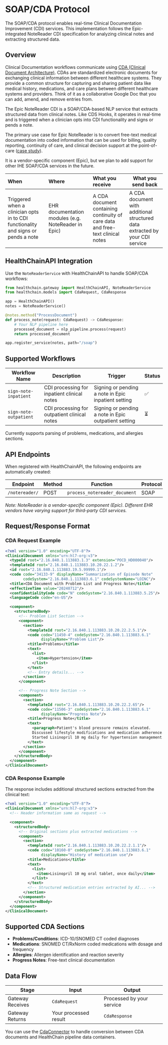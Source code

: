 # SOAP/CDA Protocol

The SOAP/CDA protocol enables real-time Clinical Documentation Improvement (CDI) services. This implementation follows the Epic-integrated NoteReader CDI specification for analyzing clinical notes and extracting structured data.

## Overview

Clinical Documentation workflows communicate using [CDA (Clinical Document Architecture)](https://www.hl7.org.uk/standards/hl7-standards/cda-clinical-document-architecture/). CDAs are standardized electronic documents for exchanging clinical information between different healthcare systems. They provide a common structure for capturing and sharing patient data like medical history, medications, and care plans between different healthcare systems and providers. Think of it as a collaborative Google Doc that you can add, amend, and remove entries from.

The Epic NoteReader CDI is a SOAP/CDA-based NLP service that extracts structured data from clinical notes. Like CDS Hooks, it operates in real-time and is triggered when a clinician opts into CDI functionality and signs or pends a note.

The primary use case for Epic NoteReader is to convert free-text medical documentation into coded information that can be used for billing, quality reporting, continuity of care, and clinical decision support at the point-of-care ([case study](https://www.researchsquare.com/article/rs-4925228/v1)).

It is a vendor-specific component (Epic), but we plan to add support for other IHE SOAP/CDA services in the future.

| When      | Where | What you receive            | What you send back         |
| :-------- | :-----| :-------------------------- |----------------------------|
| Triggered when a clinician opts in to CDI functionality and signs or pends a note | EHR documentation modules (e.g. NoteReader in Epic) | A CDA document containing continuity of care data and free-text clinical notes | A CDA document with additional structured data extracted by your CDI service |

## HealthChainAPI Integration

Use the `NoteReaderService` with HealthChainAPI to handle SOAP/CDA workflows:

```python
from healthchain.gateway import HealthChainAPI, NoteReaderService
from healthchain.models import CdaRequest, CdaResponse

app = HealthChainAPI()
notes = NoteReaderService()

@notes.method("ProcessDocument")
def process_note(request: CdaRequest) -> CdaResponse:
    # Your NLP pipeline here
    processed_document = nlp_pipeline.process(request)
    return processed_document

app.register_service(notes, path="/soap")
```

## Supported Workflows

| Workflow Name | Description | Trigger | Status |
|-----------|-------------|---------|----------|
| `sign-note-inpatient` | CDI processing for inpatient clinical notes | Signing or pending a note in Epic inpatient setting | ✅ |
| `sign-note-outpatient` | CDI processing for outpatient clinical notes | Signing or pending a note in Epic outpatient setting | ⏳ |

Currently supports parsing of problems, medications, and allergies sections.

## API Endpoints

When registered with HealthChainAPI, the following endpoints are automatically created:

| Endpoint | Method | Function | Protocol |
|------|--------|----------|----------|
| `/notereader/` | POST | `process_notereader_document` | SOAP |

*Note: NoteReader is a vendor-specific component (Epic). Different EHR vendors have varying support for third-party CDI services.*

## Request/Response Format

### CDA Request Example

```xml
<?xml version="1.0" encoding="UTF-8"?>
<ClinicalDocument xmlns="urn:hl7-org:v3">
  <typeId root="2.16.840.1.113883.1.3" extension="POCD_HD000040"/>
  <templateId root="2.16.840.1.113883.10.20.22.1.2"/>
  <id root="2.16.840.1.113883.19.5.99999.1"/>
  <code code="34133-9" displayName="Summarization of Episode Note"
        codeSystem="2.16.840.1.113883.6.1" codeSystemName="LOINC"/>
  <title>CDA Document with Problem List and Progress Note</title>
  <effectiveTime value="20240712"/>
  <confidentialityCode code="N" codeSystem="2.16.840.1.113883.5.25"/>
  <languageCode code="en-US"/>

  <component>
    <structuredBody>
      <!-- Problem List Section -->
      <component>
        <section>
          <templateId root="2.16.840.1.113883.10.20.22.2.5.1"/>
          <code code="11450-4" codeSystem="2.16.840.1.113883.6.1"
                displayName="Problem List"/>
          <title>Problems</title>
          <text>
            <list>
              <item>Hypertension</item>
            </list>
          </text>
          <!-- Entry details... -->
        </section>
      </component>

      <!-- Progress Note Section -->
      <component>
        <section>
          <templateId root="2.16.840.1.113883.10.20.22.2.65"/>
          <code code="11506-3" codeSystem="2.16.840.1.113883.6.1"
                displayName="Progress Note"/>
          <title>Progress Note</title>
          <text>
            <paragraph>Patient's blood pressure remains elevated.
            Discussed lifestyle modifications and medication adherence.
            Started Lisinopril 10 mg daily for hypertension management.</paragraph>
          </text>
        </section>
      </component>
    </structuredBody>
  </component>
</ClinicalDocument>
```

### CDA Response Example

The response includes additional structured sections extracted from the clinical text:

```xml
<?xml version="1.0" encoding="UTF-8"?>
<ClinicalDocument xmlns="urn:hl7-org:v3">
  <!-- Header information same as request -->

  <component>
    <structuredBody>
      <!-- Original sections plus extracted medications -->
      <component>
        <section>
          <templateId root="2.16.840.1.113883.10.20.22.2.1.1"/>
          <code code="10160-0" codeSystem="2.16.840.1.113883.6.1"
                displayName="History of medication use"/>
          <title>Medications</title>
          <text>
            <list>
              <item>Lisinopril 10 mg oral tablet, once daily</item>
            </list>
          </text>
          <!-- Structured medication entries extracted by AI... -->
        </section>
      </component>
    </structuredBody>
  </component>
</ClinicalDocument>
```

## Supported CDA Sections

- **Problems/Conditions**: ICD-10/SNOMED CT coded diagnoses
- **Medications**: SNOMED CT/RxNorm coded medications with dosage and frequency
- **Allergies**: Allergen identification and reaction severity
- **Progress Notes**: Free-text clinical documentation

## Data Flow

| Stage | Input | Output |
|-------|-------|--------|
| Gateway Receives | `CdaRequest` | Processed by your service |
| Gateway Returns | Your processed result | `CdaResponse` |

You can use the [CdaConnector](../pipeline/connectors/cdaconnector.md) to handle conversion between CDA documents and HealthChain pipeline data containers.
